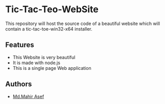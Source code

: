 
# Tic-Tac-Teo-WebSite

This repository will host the source code of a beautiful website which will contain a tic-tac-toe-win32-x64 installer.


## Features

 - This Website is very beautiful
 - It is made with node.js
 - This is a single page Web application


## Authors

- [Md.Mahir Asef](https://www.github.com/mahir-asef-web-developer)

